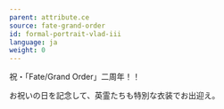 ```yaml
---
parent: attribute.ce
source: fate-grand-order
id: formal-portrait-vlad-iii
language: ja
weight: 0
---
```


祝・「Fate/Grand Order」二周年！！

お祝いの日を記念して、英霊たちも特別な衣装でお出迎え。
